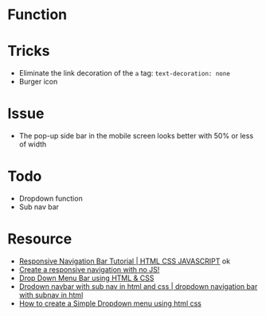 # Function

# Tricks
- Eliminate the link decoration of the ```a``` tag: ```text-decoration: none```
- Burger icon

# Issue
- The pop-up side bar in the mobile screen looks better with 50% or less of width

# Todo
- Dropdown function
- Sub nav bar
# Resource
- [Responsive Navigation Bar Tutorial | HTML CSS JAVASCRIPT](https://www.youtube.com/watch?v=gXkqy0b4M5g)  ok
- [Create a responsive navigation with no JS!](https://www.youtube.com/watch?v=8QKOaTYvYUA)
- [Drop Down Menu Bar using HTML & CSS](https://www.youtube.com/watch?v=960mgtEarfs)
- [Drodown navbar with sub nav in html and css | dropdown navigation bar with subnav in html](https://www.youtube.com/watch?v=S_AuIoRLmBQ)
- [How to create a Simple Dropdown menu using html css](https://www.youtube.com/watch?v=Kctqguvf2FM)